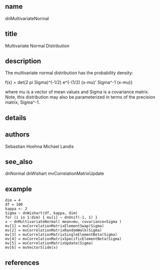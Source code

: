 ## name
dnMultivariateNormal
## title
Multivariate Normal Distribution
## description
The multivariate normal distribution has the probability density:

f(x) = det(2 pi Sigma)^(-1/2) e^{-(1/2) (x-mu)' Sigma^-1 (x-mu)}

where mu is a vector of mean values and Sigma is a covariance matrix. Note, this distribution may also be parameterized in terms of the precision matrix, Sigma^-1.

## details
## authors
Sebastian Hoehna
Michael Landis
## see_also
dnNormal
dnWishart
mvCorrelationMatrixUpdate
## example
	dim = 4
	df = 100
	kappa <- 2
	Sigma ~ dnWishart(df, kappa, dim)
	for (i in 1:dim) { mu[i] ~ dnUnif(-1, 1) }
	x ~ dnMultivariateNormal( mean=mu, covariance=Sigma )
	mv[1] = mvCorrelationMatrixElementSwap(Sigma)
	mv[2] = mvCorrelationMatrixRandomWalk(Sigma)
	mv[3] = mvCorrelationMatrixSingleElementBeta(Sigma)
	mv[4] = mvCorrelationMatrixSpecificElementBeta(Sigma)
	mv[5] = mvCorrelationMatrixUpdate(Sigma)
	mv[6] = mvVectorSlide(x)
	
## references
